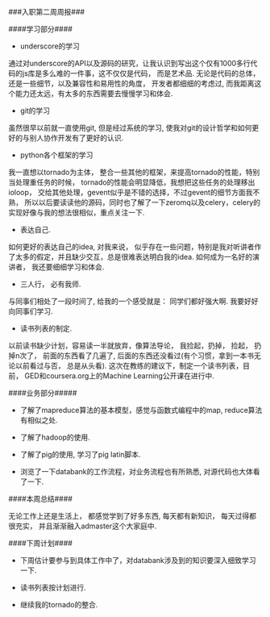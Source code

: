 ###入职第二周周报###

####学习部分####

+ underscore的学习

通过对underscore的API以及源码的研究，让我认识到写出这个仅有1000多行代码的js库是多么难的一件事，这不仅仅是代码， 而是艺术品. 无论是代码的总体，还是一些细节，以及兼容性和易用性的角度， 开发者都细细的考虑过, 而我距离这个能力还太远，有太多的东西需要去慢慢学习和体会.

+ git的学习

虽然很早以前就一直使用git, 但是经过系统的学习, 使我对git的设计哲学和如何更好的与别人协作开发有了更好的认识.

+ python各个框架的学习

我一直想以tornado为主体， 整合一些其他的框架，来提高tornado的性能，特别当处理重任务的时候， tornado的性能会明显降低，我想把这些任务的处理移出ioloop， 交给其他处理，gevent似乎是不错的选择，不过gevent的细节方面我不熟， 所以以后要读读他的源码，同时也了解了一下zeromq以及celery，celery的实现好像与我的想法很相似，重点关注一下.

+ 表达自己.

如何更好的表达自己的idea, 对我来说， 似乎存在一些问题，特别是我对听讲者作了太多的假定，并且缺少交互，总是很难表达明白我的idea. 如何成为一名好的演讲者， 我还要细细学习和体会.

+ 三人行， 必有我师.

与同事们相处了一段时间了, 给我的一个感受就是： 同学们都好强大啊. 我要好好向同事们学习.

+ 读书列表的制定.

以前读书缺少计划，容易读一半就放弃，像算法导论， 我捡起，扔掉， 捡起， 扔掉n次了， 前面的东西看了几遍了, 后面的东西还没看过(有个习惯，拿到一本书无论以前看过与否， 总是从头看). 这次在教练的建议下，制定一个读书列表，目前， GED和coursera.org上的Machine Learning公开课在进行中.

####业务部分#####

+ 了解了mapreduce算法的基本模型，感觉与函数式编程中的map, reduce算法有相似之处.

+ 了解了hadoop的使用.

+ 了解了pig的使用, 学习了pig latin脚本.

+ 浏览了一下databank的工作流程，对业务流程也有所熟悉,  对源代码也大体看了一下.

####本周总结####

无论工作上还是生活上， 都感觉学到了好多东西, 每天都有新知识， 每天过得都很充实， 并且渐渐融入admaster这个大家庭中.

####下周计划####

+ 下周估计要参与到具体工作中了，对databank涉及到的知识要深入细致学习一下.

+ 读书列表按计划进行.

+ 继续我的tornado的整合.
